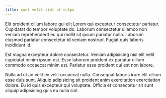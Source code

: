 ```yaml
---
title: sunt velit sint ut culpa
---
```


Elit proident cillum labore qui elit Lorem qui excepteur consectetur pariatur. Cupidatat do tempor voluptate do. Laborum consectetur ullamco non veniam reprehenderit eu qui mollit sit ipsum pariatur nulla. Laborum eiusmod pariatur consectetur id veniam nostrud. Fugiat quis laboris incididunt id.

Est magna excepteur dolore consectetur. Veniam adipisicing nisi elit velit cupidatat minim ipsum est. Esse laborum proident ex pariatur cillum commodo occaecat minim est. Pariatur esse proident qui est non labore.

Nulla ad ut ad velit ex velit occaecat nulla. Consequat laboris irure elit cillum esse duis sunt. Aliquip adipisicing sit proident anim exercitation exercitation dolore. Eu id quis excepteur qui voluptate. Officia et consectetur sit sunt aliquip adipisicing quis eu nulla sint.